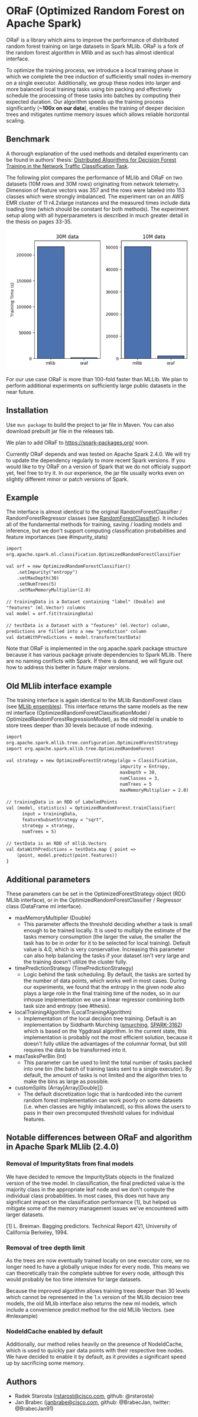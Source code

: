 # ORaF (Optimized Random Forest on Apache Spark)

ORaF is a library which aims to improve the performance of distributed random forest training on large datasets in Spark MLlib. ORaF is a fork of the random forest algorithm in Mllib and as such has almost identical interface.

To optimize the training process, we introduce a local training phase in which we complete the tree induction of sufficiently small nodes in-memory on a single executor. Additionally, we group these nodes into larger and more balanced local training tasks using bin packing and effectively schedule the processing of these tasks into batches by computing their expected duration. Our algorithm speeds up the training process significantly (**~100x on our data**), enables the training of deeper decision trees and mitigates runtime memory issues which allows reliable horizontal scaling.

## Benchmark

A thorough explanation of the used methods and detailed experiments can be found in authors' thesis: [Distributed Algorithms for Decision Forest Training in the Network Traffic Classification Task](https://dspace.cvut.cz/bitstream/handle/10467/76092/F3-BP-2018-Starosta-Radek-thesis.pdf). 

The following plot compares the performance of MLlib and ORaF on two datasets (10M rows and 30M rows) originating from network telemetry. Dimension of feature vectors was 357 and the rows were labeled into 153 classes which were strongly imbalanced. The experiment ran on an AWS EMR cluster of 11 r4.2xlarge instances and the measured times include data loading time (which should be constant for both methods). The experiment setup along with all hyperparameters is described in much greater detail in the thesis on pages 33-35.

![MLlib vs ORaF benchmark showing 100-fold performance increase](img/mllib_oraf1.png?raw=true "MLlib vs ORaF benchmark showing 100-fold performance increase")

For our use case ORaF is more than 100-fold faster than MLLib. We plan to perform additional experiments on sufficiently large public datasets in the near future.

## Installation

Use `mvn package` to build the project to jar file in Maven. You can also download prebuilt jar file in the releases tab.

We plan to add ORaF to https://spark-packages.org/ soon.

Currently ORaF depends and was tested on Apache Spark 2.4.0. We will try to update the dependency regularly to more recent Spark versions. If you would like to try ORaF on a version of Spark that we do not officialy support yet, feel free to try it. In our experience, the jar file usually works even on slightly different minor or patch versions of Spark.

## Example

The interface is almost identical to the original RandomForestClassifier / RandomForestRegressor classes (see [RandomForestClassifier](https://spark.apache.org/docs/latest/ml-classification-regression.html#random-forest-classifier)). It includes all of the fundamental methods for training, saving / loading models and inference, but we don't support computing classification probabilities and feature importances (see #impurity_stats)

    import org.apache.spark.ml.classification.OptimizedRandomForestClassifier
    
    val orf = new OptimizedRandomForestClassifier()
        .setImpurity("entropy")
        .setMaxDepth(30)
        .setNumTrees(5)
        .setMaxMemoryMultiplier(2.0)

    // trainingData is a Dataset containing "label" (Double) and "features" (ml.Vector) columns
    val model = orf.fit(trainingData)

    // testData is a Dataset with a "features" (ml.Vector) column, predictions are filled into a new "prediction" column 
    val dataWithPredictions = model.transform(testData)

Note that ORaF is implemented in the org.apache.spark package structure because it has various package private dependencies to Spark MLlib. There are no naming conflicts with Spark. If there is demand, we will figure out how to address this better in future major versions. 

## Old MLlib interface example

The training interface is again identical to the MLlib RandomForest class (see [MLlib ensembles](https://spark.apache.org/docs/latest/mllib-ensembles.html)). This interface returns the same models as the new ml interface (OptimizedRandomForestClassificationModel / OptimizedRandomForestRegressionModel), as the old model is unable to store trees deeper than 30 levels because of node indexing.

    import org.apache.spark.mllib.tree.configuration.OptimizedForestStrategy
    import org.apache.spark.mllib.tree.OptimizedRandomForest
    
    val strategy = new OptimizedForestStrategy(algo = Classification,
                                               impurity = Entropy,
                                               maxDepth = 30,
                                               numClasses = 3,
                                               numTrees = 5
                                               maxMemoryMultiplier = 2.0)

    // trainingData is an RDD of LabeledPoints
    val (model, statistics) = OptimizedRandomForest.trainClassifier(
          input = trainingData,
          featureSubsetStrategy = "sqrt",
          strategy = strategy,
          numTrees = 5)

    // testData is an RDD of mllib.Vectors
    val dataWithPredictions = testData.map { point =>
        (point, model.predict(point.features))
    }

## Additional parameters

These parameters can be set in the OptimizedForestStrategy object (RDD MLlib interface), or in the OptimizedRandomForestClassifier / Regressor class (DataFrame ml interface).

- maxMemoryMultiplier (Double)
    - This parameter affects the threshold deciding whether a task is small enough to be trained locally. It is used to multiply the estimate of the tasks memory consumption (the larger the value, the smaller the task has to be in order for it to be selected for local training). Default value is 4.0, which is very conservative. Increasing this parameter can also help balancing the tasks if your dataset isn't very large and the training doesn't utilize the cluster fully.
- timePredictionStrategy (TimePredictionStrategy)
    - Logic behind the task scheduling. By default, the tasks are sorted by the number of data points, which works well in most cases. During our experiments, we found that the entropy in the given node also plays a large role in the final training time of the nodes, so in our inhouse implementation we use a linear regressor combining both task size and entropy (see #thesis).
- localTrainingAlgorithm (LocalTrainingAlgorithm)
    - Implementation of the local decision tree training. Default is an implementation by Siddharth Murching ([smurching](https://github.com/smurching), [SPARK-3162](https://github.com/apache/spark/pull/19433)) which is based on the Yggdrasil algorithm. In the current state, this implementation is probably not the most efficient solution, because it doesn't fully utilize the advantages of the columnar format, but still requires the data to be transformed into it.
- maxTasksPerBin (Int)
    - This parameter can be used to limit the total number of tasks packed into one bin (the batch of training tasks sent to a single executor). By default, the amount of tasks is not limited and the algorithm tries to make the bins as large as possible.
- customSplits (Array[Array[Double]])
    - The default discretization logic that is hardcoded into the current random forest implementation can work poorly on some datasets (i.e. when classes are highly imbalanced), so this allows the users to pass in their own precomputed threshold values for individual features.

## Notable differences between ORaF and algorithm in Apache Spark MLlib (2.4.0)

### Removal of ImpurityStats from final models

We have decided to remove the ImpurityStats objects in the finalized version of the tree model. In classification, the final predicted value is the majority class in the appropriate leaf node and we don't compute the individual class probabilities. In most cases, this does not have any significant impact on the classification performance [1], but helped us mitigate some of the memory management issues we've encountered with larger datasets.

[1] L. Breiman. Bagging predictors. Technical Report 421, University of California Berkeley, 1994.

### Removal of tree depth limit 

As the trees are now eventually trained locally on one executor core, we no longer need to have a globally unique index for every node. This means we can theoretically train the complete subtree for every node, although this would probably be too time intensive for large datasets.

Because the improved algorithm allows training trees deeper than 30 levels which cannot be represented in the 1.x version of the MLlib decision tree models, the old MLlib interface also returns the new ml models, which include a convenience predict method for the old MLlib Vectors. (see #mlexample)

### NodeIdCache enabled by default

Additionally, our method relies heavily on the presence of NodeIdCache, which is used to quickly pair data points with their respective tree nodes. We have decided to enable it by default, as it provides a significant speed up by sacrificing some memory.

## Authors

* Radek Starosta (rstarost@cisco.com, github: @rstarosta)
* Jan Brabec (janbrabe@cisco.com, github: @BrabecJan, twitter: @BrabecJan91)
